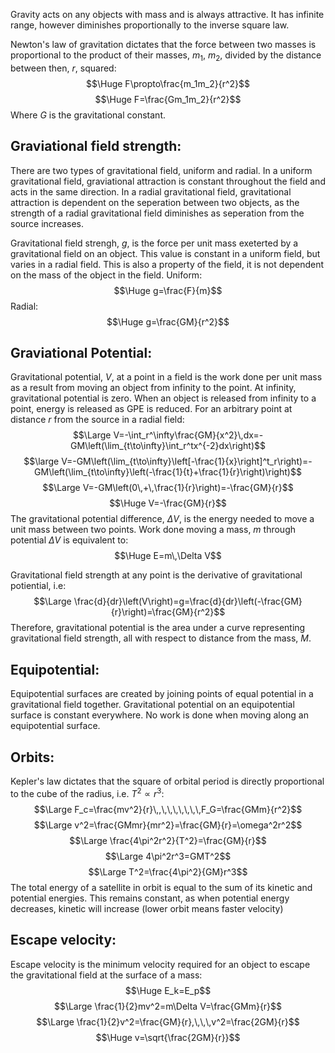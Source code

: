 Gravity acts on any objects with mass and is always attractive. It has infinite range, however diminishes proportionally to the inverse square law.

Newton's law of gravitation dictates that the force between two masses is proportional to the product of their masses, $m_1$, $m_2$, divided by the distance between then, $r$, squared:
$$\Huge F\propto\frac{m_1m_2}{r^2}$$
$$\Huge F=\frac{Gm_1m_2}{r^2}$$
Where $G$ is the gravitational constant.

## Graviational field strength:

There are two types of gravitational field, uniform and radial. In a uniform gravitational field, graviational attraction is constant throughout the field and acts in the same direction. In a radial gravitational field, gravitational attraction is dependent on the seperation between two objects, as the strength of a radial gravitational field diminishes as seperation from the source increases.

Gravitational field strengh, $g$, is the force per unit mass exeterted by a gravitational field on an object. This value is constant in a uniform field, but varies in a radial field. This is also a property of the field, it is not dependent on the mass of the object in the field.
Uniform:
$$\Huge g=\frac{F}{m}$$
Radial:
$$\Huge g=\frac{GM}{r^2}$$

## Graviational Potential:

Gravitational potential, $V$, at a point in a field is the work done per unit mass as a result from moving an object from infinity to the point. At infinity, gravitational potential is zero. When an object is released from infinity to a point, energy is released as GPE is reduced. For an arbitrary point at distance $r$ from the source in a radial field:
$$\Large V=-\int_r^\infty\frac{GM}{x^2}\,dx=-GM\left(\lim_{t\to\infty}\int_r^tx^{-2}dx\right)$$
$$\large V=-GM\left(\lim_{t\to\infty}\left[-\frac{1}{x}\right]^t_r\right)=-GM\left(\lim_{t\to\infty}\left(-\frac{1}{t}+\frac{1}{r}\right)\right)$$
$$\Large V=-GM\left(0\,+\,\frac{1}{r}\right)=-\frac{GM}{r}$$
$$\Huge V=-\frac{GM}{r}$$
The gravitational potential difference, $\Delta V$, is the energy needed to move a unit mass between two points. Work done moving a mass, $m$ through potential $\Delta V$ is equivalent to:
$$\Huge E=m\,\Delta V$$

Gravitational field strength at any point is the derivative of gravitational potiential, i.e:
$$\Large \frac{d}{dr}\left(V\right)=g=\frac{d}{dr}\left(-\frac{GM}{r}\right)=\frac{GM}{r^2}$$
Therefore, gravitational potential is the area under a curve representing gravitational field strength, all with respect to distance from the mass, $M$.

## Equipotential:

Equipotential surfaces are created by joining points of equal potential in a gravitational field together. Gravitational potential on an equipotential surface is constant everywhere. No work is done when moving along an equipotential surface.


## Orbits:

Kepler's law dictates that the square of orbital period is directly proportional to the cube of the radius, i.e. $T^2\propto r^3$:
$$\Large F_c=\frac{mv^2}{r}\,,\,\,\,\,\,\,\,F_G=\frac{GMm}{r^2}$$
$$\Large v^2=\frac{GMmr}{mr^2}=\frac{GM}{r}=\omega^2r^2$$
$$\Large \frac{4\pi^2r^2}{T^2}=\frac{GM}{r}$$
$$\Large 4\pi^2r^3=GMT^2$$
$$\Large T^2=\frac{4\pi^2}{GM}r^3$$
The total energy of a satellite in orbit is equal to the sum of its kinetic and potential energies. This remains constant, as when potential energy decreases, kinetic will increase (lower orbit means faster velocity)

## Escape velocity:

Escape velocity is the minimum velocity required for an object to escape the gravitational field at the surface of a mass:
$$\Huge E_k=E_p$$
$$\Large \frac{1}{2}mv^2=m\Delta V=\frac{GMm}{r}$$
$$\Large \frac{1}{2}v^2=\frac{GM}{r},\,\,\,v^2=\frac{2GM}{r}$$
$$\Huge v=\sqrt{\frac{2GM}{r}}$$
